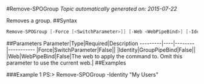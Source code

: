 #Remove-SPOGroup
*Topic automatically generated on: 2015-07-22*

Removes a group.
##Syntax
```powershell
Remove-SPOGroup [-Force [<SwitchParameter>]] [-Web <WebPipeBind>] [-Identity <GroupPipeBind>]
```


##Parameters
Parameter|Type|Required|Description
---------|----|--------|-----------
|Force|SwitchParameter|False||
|Identity|GroupPipeBind|False||
|Web|WebPipeBind|False|The web to apply the command to. Omit this parameter to use the current web.|
##Examples

###Example 1
    PS:> Remove-SPOGroup -Identity "My Users"

<!-- Ref: 6676EE210DD19F365519626B1F0C6895 -->